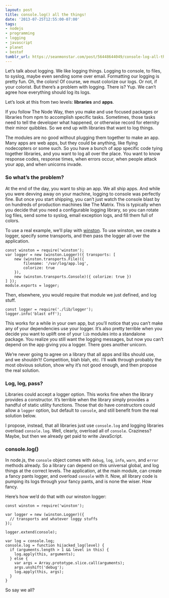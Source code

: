 ```yaml
---
layout: post
title: console.log() all the things!
date: '2013-07-25T12:55:00-07:00'
tags:
- nodejs
- programming
- logging
- javascript
- planet
- bestof
tumblr_url: https://seanmonstar.com/post/56448644049/console-log-all-the-things
---
```

Let’s talk about logging. We like logging things. Logging to console, to files, to syslog, maybe even sending some over email. Formatting our logging is pretty fun. Oh, the colors! Of course, we must colorize our logs. Or not, if your colorist. But there’s a problem with logging. There is? Yup. We can’t agree how everything should log its logs.

Let’s look at this from two levels: **libraries** and **apps**.

If you follow The Node Way, then you make and use focused packages or libraries from npm to accomplish specific tasks. Sometimes, those tasks need to tell the developer what happened, or otherwise record for eternity their minor quibbles. So we end up with libraries that want to log things.

The modules are no good without plugging them together to make an app. Many apps are web apps, but they could be anything, like flying nodecopters or some such. So you have a bunch of app specific code tying together libraries, and you want to log all over the place. You want to know response codes, response times, when errors occur, when people attack your app, and when unicorns invade.

### So what’s the problem?

At the end of the day, you want to ship an app. We all ship apps. And while you were devving away on your machine, logging to console was perfectly fine. But once you start shipping, you can’t just watch the console blast by on hundreds of production machines like The Matrix. This is typically when you decide that you need a configurable logging library, so you can rotate log files, send some to syslog, email exception logs, and fill them full of colors.

To use a real example, we’ll play with [winston](https://npmjs.org/package/winston). To use winston, we create a logger, specify some transports, and then pass the logger all over the application.

    const winston = require('winston');
    var logger = new (winston.Logger)({ transports: [
        new (winston.transports.File)({ 
            filename: '/var/log/app.log', 
            colorize: true 
        }),
        new (winston.transports.Console)({ colorize: true })
    ] });
    module.exports = logger;

Then, elsewhere, you would require that module we just defined, and log stuff.

    const logger = require('./lib/logger');
    logger.info('blast off');

This works for a while in your own app, but you’ll notice that you can’t make any of your dependencies use your logger. It’s also pretty terrible when you decide you want to uplift one of your `lib` modules into a standalone package. You realize you still want the logging messages, but now you can’t depend on the app giving you a logger. There goes another unicorn.

We’re never going to agree on a library that all apps and libs should use, and we shouldn’t! Competition, blah blah, etc. I’ll walk through probably the most obvious solution, show why it’s not good enough, and then propose the real solution.

### Log, log, pass?

Libraries could accept a logger option. This works fine when the library provides a constructor. It’s terrible when the library simply provides a handful of static utility functions. Those that do have constructors could allow a `logger` option, but default to `console`, and still benefit from the real solution below.

I propose, instead, that all libraries just use `console.log` and logging libraries overload `console.log`. Well, clearly, overload all of `console`. Craziness? Maybe, but then we already get paid to write JavaScript.

### console.log()

In node.js, the `console` object comes with `debug`, `log`, `info`, `warn`, and `error` methods already. So a library can depend on this universal global, and log things at the correct levels. The application, at the main module, can create a fancy pants logger, and overload `console` with it. Now, all library code is pumping its logs through your fancy pants, and is none the wiser. How fancy.

Here’s how we’d do that with our winston logger:

    const winston = require('winston');
    
    var logger = new (winston.Logger)({
      // transports and whatever loggy stuffs
    });
    
    logger.extend(console);
    
    var log = console.log;
    console.log = function hijacked_log(level) {
      if (arguments.length > 1 && level in this) {
        log.apply(this, arguments);
      } else {
        var args = Array.prototype.slice.call(arguments);
        args.unshift('debug');
        log.apply(this, args);
      }
    }

So say we all?

